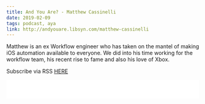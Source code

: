 ```yaml
---
title: And You Are? - Matthew Cassinelli
date: 2019-02-09
tags: podcast, aya
link: http://andyouare.libsyn.com/matthew-cassinelli
---
```

Matthew is an ex Workflow engineer who has taken on the mantel of making iOS automation available to everyone. We did into his time working for the workflow team, his recent rise to fame and also his love of Xbox. 

Subscribe via RSS [HERE](http://andyouare.libsyn.com/rss)

<iframe style="border: none" src="//html5-player.libsyn.com/embed/episode/id/8500712/height/100/theme/standard-mini/thumbnail/no/preload/no/direction/backward/" height="50" width="100%" scrolling="no"  allowfullscreen webkitallowfullscreen mozallowfullscreen oallowfullscreen msallowfullscreen></iframe>
